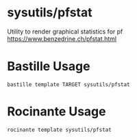 # sysutils/pfstat
Utility to render graphical statistics for pf
https://www.benzedrine.ch/pfstat.html

# Bastille Usage
```shell
bastille template TARGET sysutils/pfstat
```

# Rocinante Usage
```shell
rocinante template sysutils/pfstat
```
